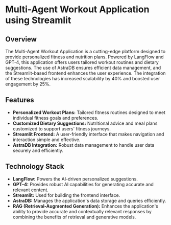 # Multi-Agent Workout Application using Streamlit

## Overview
The Multi-Agent Workout Application is a cutting-edge platform designed to provide personalized fitness and nutrition plans. Powered by LangFlow and GPT-4, this application offers users tailored workout routines and dietary suggestions. The use of AstraDB ensures efficient data management, and the Streamlit-based frontend enhances the user experience. The integration of these technologies has increased scalability by 40% and boosted user engagement by 25%.

## Features
- **Personalized Workout Plans:** Tailored fitness routines designed to meet individual fitness goals and preferences.
- **Customized Dietary Suggestions:** Nutritional advice and meal plans customized to support users' fitness journeys.
- **Streamlit Frontend:** A user-friendly interface that makes navigation and interaction simple and effective.
- **AstraDB Integration:** Robust data management to handle user data securely and efficiently.

## Technology Stack
- **LangFlow:** Powers the AI-driven personalized suggestions.
- **GPT-4:** Provides robust AI capabilities for generating accurate and relevant content.
- **Streamlit:** Used for building the frontend interface.
- **AstraDB:** Manages the application's data storage and queries efficiently.
- **RAG (Retrieval-Augmented Generation):** Enhances the application's ability to provide accurate and contextually relevant responses by combining the benefits of retrieval and generative models.
